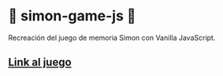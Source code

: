 # 🎲 simon-game-js 🎲

Recreación del juego de memoria Simon con Vanilla JavaScript.

## [Link al juego](https://dbsantiago.github.io/simon-game-js/)
